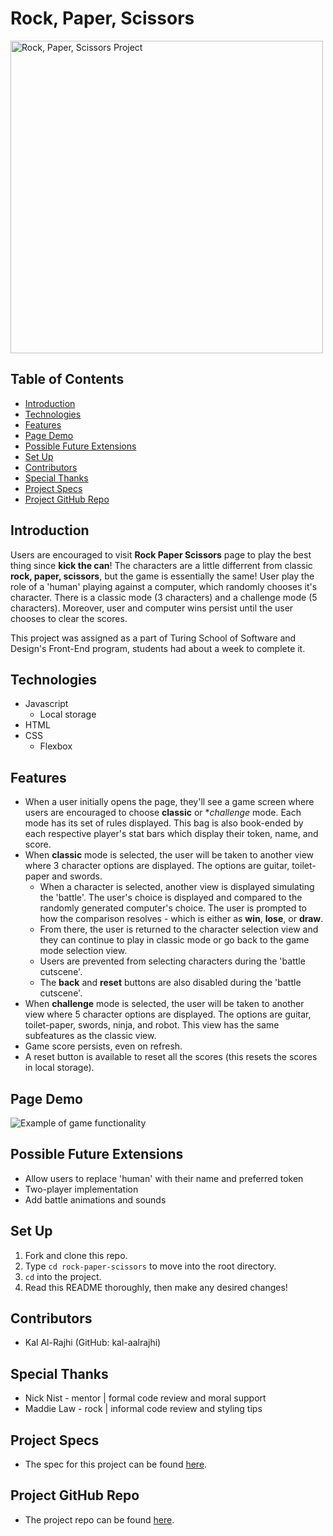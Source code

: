 # Rock, Paper, Scissors

<img width="500" alt="Rock, Paper, Scissors Project" src="https://i.imgur.com/sBzSSgp.png">

## Table of Contents

  - [Introduction](#introduction)
  - [Technologies](#technologies)
  - [Features](#features)
  - [Page Demo](#page-demo)
  - [Possible Future Extensions](#possible-future-extensions)
  - [Set Up](#set-up)
  - [Contributors](#contributors)
  - [Special Thanks](#special-thanks)
  - [Project Specs](#project-specs)
  - [Project GitHub Repo](#project-github-repo)

## Introduction
Users are encouraged to visit **Rock Paper Scissors** page to play the best thing since **kick the can**! The characters are a little differrent from classic **rock, paper, scissors**, but the game is essentially the same! User play the role of a 'human' playing against a computer, which randomly chooses it's character. There is a classic mode (3 characters) and a challenge mode (5 characters). Moreover, user and computer wins persist until the user chooses to clear the scores.

This project was assigned as a part of Turing School of Software and Design's Front-End program, students had about a week to complete it. 

## Technologies
  - Javascript 
    - Local storage
  - HTML
  - CSS
    - Flexbox

## Features
- When a user initially opens the page, they'll see a game screen where users are encouraged to choose **classic** or **challenge* mode. Each mode has its set of rules displayed. This bag is also book-ended by each respective player's stat bars which display their token, name, and score.
- When **classic** mode is selected, the user will be taken to another view where 3 character options are displayed. The options are guitar, toilet-paper and swords. 
    - When a character is selected, another view is displayed simulating the 'battle'. The user's choice is displayed and compared to the randomly generated computer's choice. The user is prompted to how the comparison resolves - which is either as **win**, **lose**, or **draw**.
    - From there, the user is returned to the character selection view and they can continue to play in classic mode or go back to the game mode selection view.
    - Users are prevented from selecting characters during the 'battle cutscene'.
    - The **back** and **reset** buttons are also disabled during the 'battle cutscene'.
- When **challenge** mode is selected, the user will be taken to another view where 5 character options are displayed. The options are guitar, toilet-paper, swords, ninja, and robot. This view has the same subfeatures as the classic view.
- Game score persists, even on refresh.
- A reset button is available to reset all the scores (this resets the scores in local storage).

## Page Demo
![Example of game functionality](https://media.giphy.com/media/N2Tmsu9gAHTteBTaLN/giphy.gif)

## Possible Future Extensions
- Allow users to replace 'human' with their name and preferred token
- Two-player implementation
- Add battle animations and sounds

## Set Up
1. Fork and clone this repo.
2. Type `cd rock-paper-scissors` to move into the root directory.
3. `cd` into the project.
4. Read this README thoroughly, then make any desired changes!

## Contributors
- Kal Al-Rajhi (GitHub: kal-aalrajhi)

## Special Thanks
- Nick Nist - mentor | formal code review and moral support
- Maddie Law - rock | informal code review and styling tips

## Project Specs
- The spec for this project can be found [here](https://frontend.turing.edu/projects/module-1/rock-paper-scissors-solo.html).

## Project GitHub Repo
- The project repo can be found [here](https://github.com/kal-aalrajhi/rock-paper-scissors).
